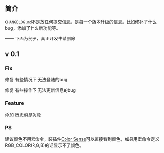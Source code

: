 ## 简介

`CHANGELOG.md`不是放任何提交信息。是每一个版本升级的信息。比如修补了什么bug，添加了什么新功能等。



—— 下面为例子，真正开发中请删除

## v 0.1

### Fix

修复 有些情况下 无法登陆的bug

修复 有些操作下 无法更新信息的bug

### Feature

添加 历史消息功能

### PS
建议颜色不用宏命令，装插件[Color Sense](https://github.com/omz/ColorSense-for-Xcode)可以直接看到颜色，如果用宏命令定义RGB_COLOR(R,G,B)的话显示不了颜色。